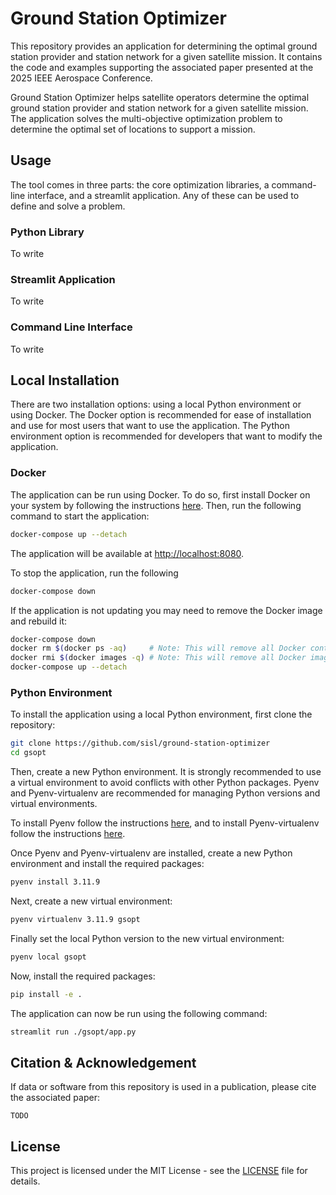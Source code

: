 # Ground Station Optimizer

This repository provides an application for determining the optimal ground station provider and station network for a 
given satellite mission. It contains the code and examples supporting the associated paper presented at the 2025 IEEE 
Aerospace Conference.

Ground Station Optimizer helps satellite operators determine the optimal ground station provider and station network for
a given satellite mission. The application solves the multi-objective optimization problem to determine the optimal 
set of locations to support a mission.

## Usage

The tool comes in three parts: the core optimization libraries, a command-line interface, and a streamlit application.
Any of these can be used to define and solve a problem.

### Python Library

To write

### Streamlit Application

To write

### Command Line Interface

To write

## Local Installation

There are two installation options: using a local Python environment or using Docker. The Docker option is recommended
for ease of installation and use for most users that want to use the application. The Python environment option is
recommended for developers that want to modify the application.

### Docker

The application can be run using Docker. To do so, first install Docker on your system by following the instructions
[here](https://docs.docker.com/get-docker/). Then, run the following command to start the application:

```bash
docker-compose up --detach
```

The application will be available at [http://localhost:8080](http://localhost:8080).

To stop the application, run the following

```bash
docker-compose down
```

If the application is not updating you may need to remove the Docker image and rebuild it:

```bash
docker-compose down
docker rm $(docker ps -aq)     # Note: This will remove all Docker containers
docker rmi $(docker images -q) # Note: This will remove all Docker images
docker-compose up --detach
```

### Python Environment

To install the application using a local Python environment, first clone the repository:

```bash
git clone https://github.com/sisl/ground-station-optimizer
cd gsopt
```

Then, create a new Python environment. It is strongly recommended to use a virtual environment to avoid conflicts with
other Python packages. Pyenv and Pyenv-virtualenv are recommended for managing Python versions and virtual environments.

To install Pyenv follow the instructions [here](https://github.com/pyenv/pyenv?tab=readme-ov-file#installation), and to
install Pyenv-virtualenv follow the instructions [here](https://github.com/pyenv/pyenv-virtualenv?tab=readme-ov-file#installation).

Once Pyenv and Pyenv-virtualenv are installed, create a new Python environment and install the required packages:

```bash
pyenv install 3.11.9
```

Next, create a new virtual environment:

```bash
pyenv virtualenv 3.11.9 gsopt
```

Finally set the local Python version to the new virtual environment:

```bash
pyenv local gsopt
```

Now, install the required packages:

```bash
pip install -e .
```

The application can now be run using the following command:

```bash
streamlit run ./gsopt/app.py
```

## Citation & Acknowledgement

If data or software from this repository is used in a publication, please cite the associated paper:

```
TODO
```

## License

This project is licensed under the MIT License - see the [LICENSE](LICENSE) file for details.
